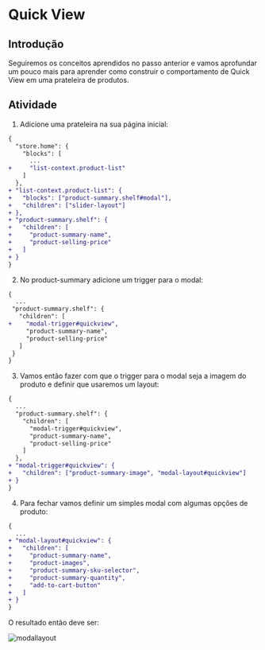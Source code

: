 # Quick View

## Introdução 

Seguiremos os conceitos aprendidos no passo anterior e vamos aprofundar um pouco mais para aprender como construir o comportamento de Quick View em uma prateleira de produtos.

## Atividade

1. Adicione uma prateleira na sua página inicial:

```diff
{
  "store.home": {
    "blocks": [
      ...
+     "list-context.product-list"
    ]
  },
+ "list-context.product-list": {
+   "blocks": ["product-summary.shelf#modal"],
+   "children": ["slider-layout"]
+ },
+ "product-summary.shelf": {
+   "children": [
+     "product-summary-name",
+     "product-selling-price"
+   ]
+ }
}
```

2. No product-summary adicione um trigger para o modal: 

```diff
{
  ...
 "product-summary.shelf": {
   "children": [
+    "modal-trigger#quickview",
     "product-summary-name",
     "product-selling-price"
   ]
 }
}
```

3. Vamos então fazer com que o trigger para o modal seja a imagem do produto e definir que usaremos um layout: 

```diff
{
  ...
  "product-summary.shelf": {
    "children": [
      "modal-trigger#quickview",
      "product-summary-name",
      "product-selling-price"
    ]
  },
+ "modal-trigger#quickview": {
+   "children": ["product-summary-image", "modal-layout#quickview"]
+ }
}
```

4. Para fechar vamos definir um simples modal com algumas opções de produto:

```diff
{
  ...
+ "modal-layout#quickview": {
+   "children": [
+     "product-summary-name",
+     "product-images",
+     "product-summary-sku-selector",
+     "product-summary-quantity",
+     "add-to-cart-button"
+   ]
+ }
}
```

O resultado então deve ser:

![modallayout](https://user-images.githubusercontent.com/18701182/90278764-585c3d00-de3e-11ea-8fa9-491a1cfd6001.gif)
  